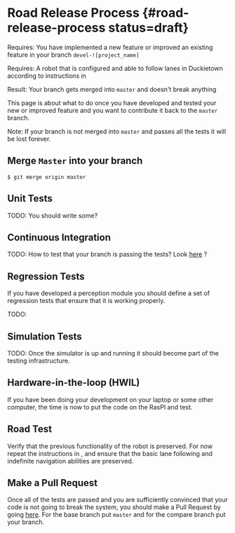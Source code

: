 # Road Release Process {#road-release-process status=draft}

<div class='requirements' markdown='1'>

Requires: You have implemented a new feature or improved an existing feature in your branch `devel-![project_name]` 

Requires: A robot that is configured and able to follow lanes in Duckietown according to instructions in [](#checkoff_navigation)

Result: Your branch gets merged into `master` and doesn't break anything

</div>


This page is about what to do once you have developed and tested your new or improved feature and you want to contribute it back to the `master` branch. 

Note: If your branch is not merged into `master` and passes all the tests it will be lost forever.

## Merge `Master` into your branch

    $ git merge origin master

## Unit Tests

TODO: You should write some?

## Continuous Integration

TODO: How to test that your branch is passing the tests? Look [here](https://circleci.com/gh/duckietown) ?

## Regression Tests

If you have developed a perception module you should define a set of regression tests that ensure that it is working properly.

TODO:

## Simulation Tests

TODO: Once the simulator is up and running it should become part of the testing infrastructure.

## Hardware-in-the-loop (HWIL) 

If you have been doing your development on your laptop or some other computer, the time is now to put the code on the RasPI and test.


## Road Test

Verify that the previous functionality of the robot is preserved. For now repeat the instructions in [](#checkoff_navigation), and ensure that the basic lane following and indefinite navigation abilities are preserved.


## Make a Pull Request

Once all of the tests are passed and you are sufficiently convinced that your code is not going to break the system, you should make a Pull Request by going [here](https://github.com/duckietown/Software/compare?expand=1). For the base branch put `master` and for the compare branch put your branch.
